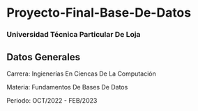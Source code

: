 # Proyecto-Final-Base-De-Datos
### Universidad Técnica Particular De Loja

## Datos Generales

Carrera: Ingienerías En Ciencas De La Computación

Materia: Fundamentos De Bases De Datos

Periodo: OCT/2022 - FEB/2023


